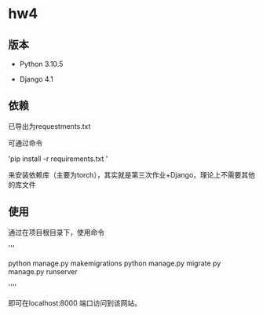 # hw4

## 版本

- Python 3.10.5

- Django 4.1

## 依赖

已导出为requestments.txt

可通过命令

'pip install -r requirements.txt '

来安装依赖库（主要为torch），其实就是第三次作业+Django，理论上不需要其他的库文件

## 使用

通过在项目根目录下，使用命令

'''

python manage.py makemigrations
python manage.py migrate
py manage.py runserver

''''

即可在localhost:8000 端口访问到该网站。
